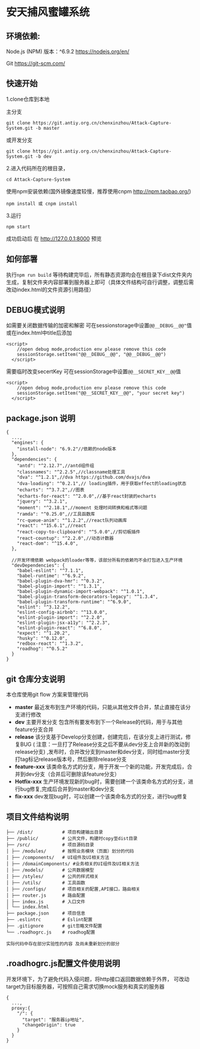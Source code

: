 # 安天捕风蜜罐系统

## 环境依赖:
Node.js (NPM) 版本：^6.9.2  https://nodejs.org/en/ 

Git   https://git-scm.com/

## 快速开始

1.clone仓库到本地 

主分支
```
git clone https://git.antiy.org.cn/chenxinzhou/Attack-Capture-System.git -b master
```
或开发分支
```
git clone https://git.antiy.org.cn/chenxinzhou/Attack-Capture-System.git -b dev
```

2.进入代码所在的根目录，
```
cd Attack-Capture-System
```
使用npm安装依赖(国外镜像速度较慢，推荐使用cnpm http://npm.taobao.org/)
```
npm install 或 cnpm install
```


3.运行
```
npm start
```
成功启动后 在 http://127.0.0.1:8000 预览

## 如何部署

执行`npm run build` 等待构建完毕后，所有静态资源均会在根目录下dist文件夹内生成，复制文件夹内容部署到服务器上即可（具体文件结构可自行调整，调整后需改动index.html的文件资源引用路径）

## DEBUG模式说明

如需要关闭数据传输的加密和解密
可在sessionstorage中设置`@@__DEBUG__@@"`值
或在index.html中title后添加 
```
<script>
    //open debug mode,production env please remove this code
    sessionStorage.setItem("@@__DEBUG__@@", "@@__DEBUG__@@")
  </script>
```


需要临时改变secertKey 可在sessionStorage中设置`@@__SECRET_KEY__@@`值

```
<script>
    //open debug mode,production env please remove this code
    sessionStorage.setItem("@@__SECRET_KEY__@@", "your secret key")
  </script>
```


## package.json 说明

```
{
  ...,
  "engines": {
    "install-node": "6.9.2"//依赖的node版本
  },
  "dependencies": {
    "antd": "^2.12.7",//antd组件组
    "classnames": "^2.2.5",//classname处理工具
    "dva": "^1.2.1",//dva https://github.com/dvajs/dva
    "dva-loading": "^0.2.1",// loading插件，用于获取effect的loading状态
    "echarts": "^3.7.2",//图表
    "echarts-for-react": "^2.0.0",//基于react封装的echarts
    "jquery": "^3.2.1",
    "moment": "^2.18.1",//moment 处理时间转换和格式等问题
    "ramda": "^0.25.0",//工具函数库
    "rc-queue-anim": "^1.2.2",//react队列动画库
    "react": "^15.6.1",//react
    "react-copy-to-clipboard": "^5.0.0",//剪切板插件
    "react-countup": "^2.2.0",//动态计数器
    "react-dom": "^15.4.0",
  },

  //开发环境依赖 webpack的loader等等，该部分所有的依赖均不会打包进入生产环境
  "devDependencies": {
    "babel-eslint": "^7.1.1",
    "babel-runtime": "^6.9.2",
    "babel-plugin-dva-hmr": "^0.3.2",
    "babel-plugin-import": "^1.3.1",
    "babel-plugin-dynamic-import-webpack": "^1.0.1",
    "babel-plugin-transform-decorators-legacy": "^1.3.4",
    "babel-plugin-transform-runtime": "^6.9.0",
    "eslint": "^3.12.2",
    "eslint-config-airbnb": "^13.0.0",
    "eslint-plugin-import": "^2.2.0",
    "eslint-plugin-jsx-a11y": "^2.2.3",
    "eslint-plugin-react": "^6.8.0",
    "expect": "^1.20.2",
    "husky": "^0.12.0",
    "redbox-react": "^1.3.2",
    "roadhog": "^0.5.2"
  }
}
```

## git 仓库分支说明
本仓库使用git flow 方案来管理代码
* **master** 最近发布到生产环境的代码，只能从其他文件合并，禁止直接在该分支进行修改
* **dev** 主要开发分支 包含所有要发布到下一个Release的代码，用于与其他feature分支合并
* **release** 该分支基于Develop分支创建，创建完后，在该分支上进行测试，修复BUG ( 注意：一旦打了Release分支之后不要从dev分支上合并新的改动到release分支) ,发布时，合并改分支到master和dev分支，同时给master分支打tag标记release版本号，然后删除release分支
* **feature-xxx**  该类命名方式的分支，用于开发一个新的功能，开发完成后，合并到dev分支（合并后可删除该feature分支）
* **Hotfix-xxx**  生产环境发现新的bug时，需要创建一个该类命名方式的分支，进行bug修复,完成后合并到master和dev分支
* **fix-xxx**  dev发现bug时，可以创建一个该类命名方式的分支，进行bug修复

## 项目文件结构说明

```
├── /dist/           # 项目构建输出目录
├── /public/         # 公共文件，构建时copy至dist目录
├── /src/            # 项目源码目录
│ ├── /modules/      # 按照业务模块（页面）划分的代码 
│ ├── /components/   # UI组件及UI相关方法
│ ├── /domainComponents/ #业务相关的UI组件及UI相关方法
│ ├── /models/       # 公共数据模型
│ ├── /styles/       # 公共的样式相关
│ ├── /utils/        # 工具函数
│ ├── /configs/      # 项目相关的配置,API接口，路由相关
│ ├── router.js      # 路由配置
│ ├── index.js       # 入口文件
│ └── index.html     
├── package.json     # 项目信息
├── .eslintrc        # Eslint配置
├── .gitignore       # git忽略文件配置
└── .roadhogrc.js    # roadhog配置

实际代码中存在部分实验性的内容 及尚未重新划分的部分
```


## .roadhogrc.js配置文件使用说明

开发环境下，为了避免代码入侵问题，将http接口返回数据依赖于外界，
可改动target为目标服务器，可按照自己需求切换mock服务和真实的服务器
```
{
  ...,
  proxy:{
    "/": {
      "target": "服务器ip地址",
      "changeOrigin": true
    }
  }
}
```